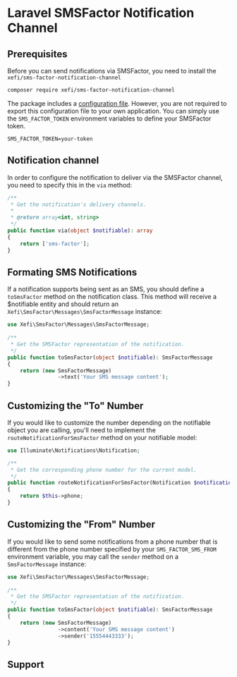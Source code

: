 # Laravel SMSFactor Notification Channel

## Prerequisites

Before you can send notifications via SMSFactor, you need to install the `xefi/sms-factor-notification-channel`

```bash
composer require xefi/sms-factor-notification-channel
```

The package includes a [configuration file](https://github.com/xefi/sms-factor-notification-channel/config/sms-factor.php). However, you are not required to export this configuration file to your own application. You can simply use the `SMS_FACTOR_TOKEN` environment variables to define your SMSFactor token.

```
SMS_FACTOR_TOKEN=your-token
```

## Notification channel

In order to configure the notification to deliver via the SMSFactor channel, you need to specify this in the `via` method:

```php
/**
 * Get the notification's delivery channels.
 *
 * @return array<int, string>
 */
public function via(object $notifiable): array
{
    return ['sms-factor'];
}
```

## Formating SMS Notifications

If a notification supports being sent as an SMS, you should define a `toSmsFactor` method on the notification class. This method will receive a $notifiable entity and should return an `Xefi\SmsFactor\Messages\SmsFactorMessage` instance:

```php
use Xefi\SmsFactor\Messages\SmsFactorMessage;
 
/**
 * Get the SMSFactor representation of the notification.
 */
public function toSmsFactor(object $notifiable): SmsFactorMessage
{
    return (new SmsFactorMessage)
                ->text('Your SMS message content');
}
```

## Customizing the "To" Number

If you would like to customize the number depending on the notifiable object you are calling, you'll need to implement the `routeNotificationForSmsFactor` method on your notifiable model:

```php
use Illuminate\Notifications\Notification;

/**
 * Get the corresponding phone number for the current model.
 */
public function routeNotificationForSmsFactor(Notification $notification)
{
    return $this->phone;
}
```

## Customizing the "From" Number

If you would like to send some notifications from a phone number that is different from the phone number specified by your `SMS_FACTOR_SMS_FROM` environment variable, you may call the `sender` method on a `SmsFactorMessage` instance:

```php
use Xefi\SmsFactor\Messages\SmsFactorMessage;
 
/**
 * Get the SMSFactor representation of the notification.
 */
public function toSmsFactor(object $notifiable): SmsFactorMessage
{
    return (new SmsFactorMessage)
                ->content('Your SMS message content')
                ->sender('15554443333');
}
```

## Support
